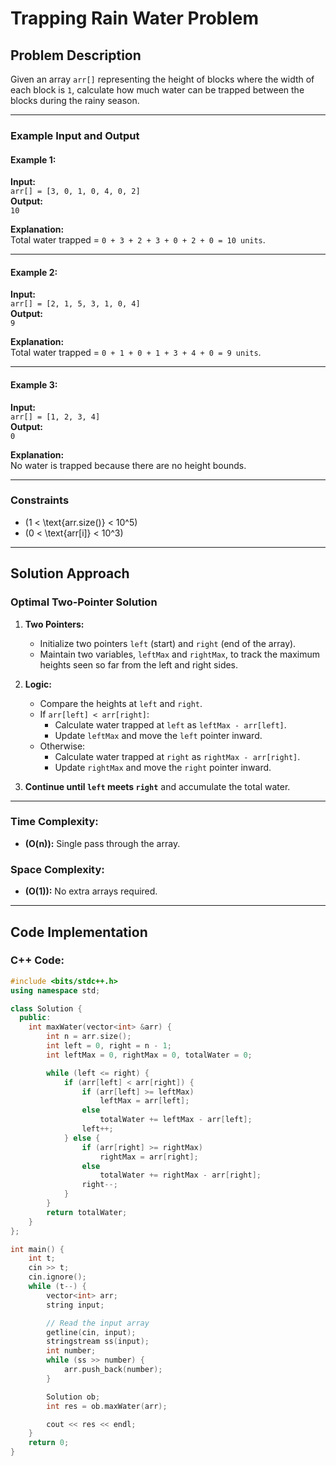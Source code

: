 # Trapping Rain Water Problem

## Problem Description
Given an array `arr[]` representing the height of blocks where the width of each block is `1`, calculate how much water can be trapped between the blocks during the rainy season.

---

### Example Input and Output

#### Example 1:
**Input:**  
`arr[] = [3, 0, 1, 0, 4, 0, 2]`  
**Output:**  
`10`  

**Explanation:**  
Total water trapped = `0 + 3 + 2 + 3 + 0 + 2 + 0 = 10 units`.

---

#### Example 2:
**Input:**  
`arr[] = [2, 1, 5, 3, 1, 0, 4]`  
**Output:**  
`9`  

**Explanation:**  
Total water trapped = `0 + 1 + 0 + 1 + 3 + 4 + 0 = 9 units`.

---

#### Example 3:
**Input:**  
`arr[] = [1, 2, 3, 4]`  
**Output:**  
`0`  

**Explanation:**  
No water is trapped because there are no height bounds.

---

### Constraints
- \(1 < \text{arr.size()} < 10^5\)
- \(0 < \text{arr[i]} < 10^3\)

---

## Solution Approach

### **Optimal Two-Pointer Solution**

1. **Two Pointers:**
   - Initialize two pointers `left` (start) and `right` (end of the array).
   - Maintain two variables, `leftMax` and `rightMax`, to track the maximum heights seen so far from the left and right sides.

2. **Logic:**
   - Compare the heights at `left` and `right`.
   - If `arr[left] < arr[right]`:
     - Calculate water trapped at `left` as `leftMax - arr[left]`.
     - Update `leftMax` and move the `left` pointer inward.
   - Otherwise:
     - Calculate water trapped at `right` as `rightMax - arr[right]`.
     - Update `rightMax` and move the `right` pointer inward.

3. **Continue until `left` meets `right`** and accumulate the total water.

---

### **Time Complexity:**  
- **\(O(n)\):** Single pass through the array.

### **Space Complexity:**  
- **\(O(1)\):** No extra arrays required.

---

## Code Implementation

### **C++ Code:**

```cpp
#include <bits/stdc++.h>
using namespace std;

class Solution {
  public:
    int maxWater(vector<int> &arr) {
        int n = arr.size();
        int left = 0, right = n - 1;
        int leftMax = 0, rightMax = 0, totalWater = 0;

        while (left <= right) {
            if (arr[left] < arr[right]) {
                if (arr[left] >= leftMax)
                    leftMax = arr[left];
                else
                    totalWater += leftMax - arr[left];
                left++;
            } else {
                if (arr[right] >= rightMax)
                    rightMax = arr[right];
                else
                    totalWater += rightMax - arr[right];
                right--;
            }
        }
        return totalWater;
    }
};

int main() {
    int t;
    cin >> t;
    cin.ignore();
    while (t--) {
        vector<int> arr;
        string input;

        // Read the input array
        getline(cin, input);
        stringstream ss(input);
        int number;
        while (ss >> number) {
            arr.push_back(number);
        }

        Solution ob;
        int res = ob.maxWater(arr);

        cout << res << endl;
    }
    return 0;
}
